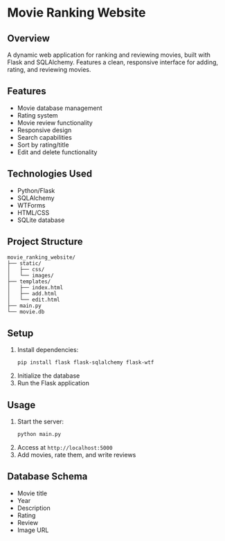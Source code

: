 # Movie Ranking Website

## Overview
A dynamic web application for ranking and reviewing movies, built with Flask and SQLAlchemy. Features a clean, responsive interface for adding, rating, and reviewing movies.

## Features
- Movie database management
- Rating system
- Movie review functionality
- Responsive design
- Search capabilities
- Sort by rating/title
- Edit and delete functionality

## Technologies Used
- Python/Flask
- SQLAlchemy
- WTForms
- HTML/CSS
- SQLite database

## Project Structure
```
movie_ranking_website/
├── static/
│   ├── css/
│   └── images/
├── templates/
│   ├── index.html
│   ├── add.html
│   └── edit.html
├── main.py
└── movie.db
```

## Setup
1. Install dependencies:
   ```bash
   pip install flask flask-sqlalchemy flask-wtf
   ```
2. Initialize the database
3. Run the Flask application

## Usage
1. Start the server:
   ```bash
   python main.py
   ```
2. Access at `http://localhost:5000`
3. Add movies, rate them, and write reviews

## Database Schema
- Movie title
- Year
- Description
- Rating
- Review
- Image URL
